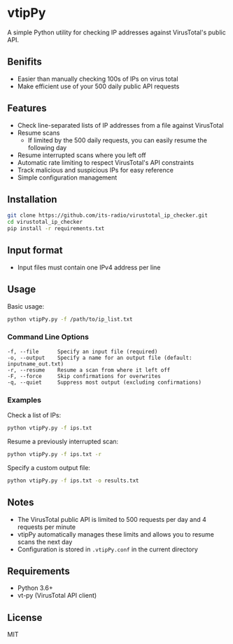 # vtipPy

A simple Python utility for checking IP addresses against VirusTotal's public API.

## Benifits

- Easier than manually checking 100s of IPs on virus total
- Make efficient use of your 500 daily public API requests

## Features

- Check line-separated lists of IP addresses from a file against VirusTotal
- Resume scans
    - If limited by the 500 daily requests, you can easily resume the following day
- Resume interrupted scans where you left off
- Automatic rate limiting to respect VirusTotal's API constraints
- Track malicious and suspicious IPs for easy reference
- Simple configuration management

## Installation

```bash
git clone https://github.com/its-radio/virustotal_ip_checker.git
cd virustotal_ip_checker
pip install -r requirements.txt
```

## Input format
- Input files must contain one IPv4 address per line 

## Usage

Basic usage:

```bash
python vtipPy.py -f /path/to/ip_list.txt
```

### Command Line Options

```
-f, --file      Specify an input file (required)
-o, --output    Specify a name for an output file (default: inputname_out.txt)
-r, --resume    Resume a scan from where it left off
-F, --force     Skip confirmations for overwrites
-q, --quiet     Suppress most output (excluding confirmations)
```

### Examples

Check a list of IPs:
```bash
python vtipPy.py -f ips.txt
```

Resume a previously interrupted scan:
```bash
python vtipPy.py -f ips.txt -r
```

Specify a custom output file:
```bash
python vtipPy.py -f ips.txt -o results.txt
```

## Notes

- The VirusTotal public API is limited to 500 requests per day and 4 requests per minute
- vtipPy automatically manages these limits and allows you to resume scans the next day
- Configuration is stored in `.vtipPy.conf` in the current directory

## Requirements

- Python 3.6+
- vt-py (VirusTotal API client)

## License

MIT
